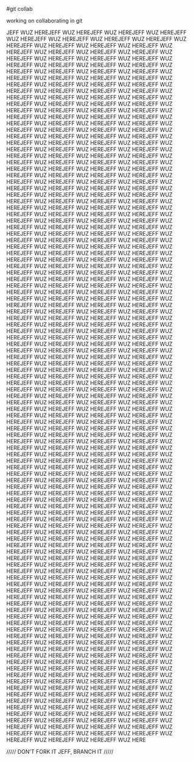 #git collab

working on collaborating in git

JEFF WUZ HEREJEFF WUZ HEREJEFF WUZ HEREJEFF WUZ HEREJEFF WUZ HEREJEFF WUZ HEREJEFF WUZ HEREJEFF WUZ HEREJEFF WUZ HEREJEFF WUZ HEREJEFF WUZ HEREJEFF WUZ HEREJEFF WUZ HEREJEFF WUZ HEREJEFF WUZ HEREJEFF WUZ HEREJEFF WUZ HEREJEFF WUZ HEREJEFF WUZ HEREJEFF WUZ HEREJEFF WUZ HEREJEFF WUZ HEREJEFF WUZ HEREJEFF WUZ HEREJEFF WUZ HEREJEFF WUZ HEREJEFF WUZ HEREJEFF WUZ HEREJEFF WUZ HEREJEFF WUZ HEREJEFF WUZ HEREJEFF WUZ HEREJEFF WUZ HEREJEFF WUZ HEREJEFF WUZ HEREJEFF WUZ HEREJEFF WUZ HEREJEFF WUZ HEREJEFF WUZ HEREJEFF WUZ HEREJEFF WUZ HEREJEFF WUZ HEREJEFF WUZ HEREJEFF WUZ HEREJEFF WUZ HEREJEFF WUZ HEREJEFF WUZ HEREJEFF WUZ HEREJEFF WUZ HEREJEFF WUZ HEREJEFF WUZ HEREJEFF WUZ HEREJEFF WUZ HEREJEFF WUZ HEREJEFF WUZ HEREJEFF WUZ HEREJEFF WUZ HEREJEFF WUZ HEREJEFF WUZ HEREJEFF WUZ HEREJEFF WUZ HEREJEFF WUZ HEREJEFF WUZ HEREJEFF WUZ HEREJEFF WUZ HEREJEFF WUZ HEREJEFF WUZ HEREJEFF WUZ HEREJEFF WUZ HEREJEFF WUZ HEREJEFF WUZ HEREJEFF WUZ HEREJEFF WUZ HEREJEFF WUZ HEREJEFF WUZ HEREJEFF WUZ HEREJEFF WUZ HEREJEFF WUZ HEREJEFF WUZ HEREJEFF WUZ HEREJEFF WUZ HEREJEFF WUZ HEREJEFF WUZ HEREJEFF WUZ HEREJEFF WUZ HEREJEFF WUZ HEREJEFF WUZ HEREJEFF WUZ HEREJEFF WUZ HEREJEFF WUZ HEREJEFF WUZ HEREJEFF WUZ HEREJEFF WUZ HEREJEFF WUZ HEREJEFF WUZ HEREJEFF WUZ HEREJEFF WUZ HEREJEFF WUZ HEREJEFF WUZ HEREJEFF WUZ HEREJEFF WUZ HEREJEFF WUZ HEREJEFF WUZ HEREJEFF WUZ HEREJEFF WUZ HEREJEFF WUZ HEREJEFF WUZ HEREJEFF WUZ HEREJEFF WUZ HEREJEFF WUZ HEREJEFF WUZ HEREJEFF WUZ HEREJEFF WUZ HEREJEFF WUZ HEREJEFF WUZ HEREJEFF WUZ HEREJEFF WUZ HEREJEFF WUZ HEREJEFF WUZ HEREJEFF WUZ HEREJEFF WUZ HEREJEFF WUZ HEREJEFF WUZ HEREJEFF WUZ HEREJEFF WUZ HEREJEFF WUZ HEREJEFF WUZ HEREJEFF WUZ HEREJEFF WUZ HEREJEFF WUZ HEREJEFF WUZ HEREJEFF WUZ HEREJEFF WUZ HEREJEFF WUZ HEREJEFF WUZ HEREJEFF WUZ HEREJEFF WUZ HEREJEFF WUZ HEREJEFF WUZ HEREJEFF WUZ HEREJEFF WUZ HEREJEFF WUZ HEREJEFF WUZ HEREJEFF WUZ HEREJEFF WUZ HEREJEFF WUZ HEREJEFF WUZ HEREJEFF WUZ HEREJEFF WUZ HEREJEFF WUZ HEREJEFF WUZ HEREJEFF WUZ HEREJEFF WUZ HEREJEFF WUZ HEREJEFF WUZ HEREJEFF WUZ HEREJEFF WUZ HEREJEFF WUZ HEREJEFF WUZ HEREJEFF WUZ HEREJEFF WUZ HEREJEFF WUZ HEREJEFF WUZ HEREJEFF WUZ HEREJEFF WUZ HEREJEFF WUZ HEREJEFF WUZ HEREJEFF WUZ HEREJEFF WUZ HEREJEFF WUZ HEREJEFF WUZ HEREJEFF WUZ HEREJEFF WUZ HEREJEFF WUZ HEREJEFF WUZ HEREJEFF WUZ HEREJEFF WUZ HEREJEFF WUZ HEREJEFF WUZ HEREJEFF WUZ HEREJEFF WUZ HEREJEFF WUZ HEREJEFF WUZ HEREJEFF WUZ HEREJEFF WUZ HEREJEFF WUZ HEREJEFF WUZ HEREJEFF WUZ HEREJEFF WUZ HEREJEFF WUZ HEREJEFF WUZ HEREJEFF WUZ HEREJEFF WUZ HEREJEFF WUZ HEREJEFF WUZ HEREJEFF WUZ HEREJEFF WUZ HEREJEFF WUZ HEREJEFF WUZ HEREJEFF WUZ HEREJEFF WUZ HEREJEFF WUZ HEREJEFF WUZ HEREJEFF WUZ HEREJEFF WUZ HEREJEFF WUZ HEREJEFF WUZ HEREJEFF WUZ HEREJEFF WUZ HEREJEFF WUZ HEREJEFF WUZ HEREJEFF WUZ HEREJEFF WUZ HEREJEFF WUZ HEREJEFF WUZ HEREJEFF WUZ HEREJEFF WUZ HEREJEFF WUZ HEREJEFF WUZ HEREJEFF WUZ HEREJEFF WUZ HEREJEFF WUZ HEREJEFF WUZ HEREJEFF WUZ HEREJEFF WUZ HEREJEFF WUZ HEREJEFF WUZ HEREJEFF WUZ HEREJEFF WUZ HEREJEFF WUZ HEREJEFF WUZ HEREJEFF WUZ HEREJEFF WUZ HEREJEFF WUZ HEREJEFF WUZ HEREJEFF WUZ HEREJEFF WUZ HEREJEFF WUZ HEREJEFF WUZ HEREJEFF WUZ HEREJEFF WUZ HEREJEFF WUZ HEREJEFF WUZ HEREJEFF WUZ HEREJEFF WUZ HEREJEFF WUZ HEREJEFF WUZ HEREJEFF WUZ HEREJEFF WUZ HEREJEFF WUZ HEREJEFF WUZ HEREJEFF WUZ HEREJEFF WUZ HEREJEFF WUZ HEREJEFF WUZ HEREJEFF WUZ HEREJEFF WUZ HEREJEFF WUZ HEREJEFF WUZ HEREJEFF WUZ HEREJEFF WUZ HEREJEFF WUZ HEREJEFF WUZ HEREJEFF WUZ HEREJEFF WUZ HEREJEFF WUZ HEREJEFF WUZ HEREJEFF WUZ HEREJEFF WUZ HEREJEFF WUZ HEREJEFF WUZ HEREJEFF WUZ HEREJEFF WUZ HEREJEFF WUZ HEREJEFF WUZ HEREJEFF WUZ HEREJEFF WUZ HEREJEFF WUZ HEREJEFF WUZ HEREJEFF WUZ HEREJEFF WUZ HEREJEFF WUZ HEREJEFF WUZ HEREJEFF WUZ HEREJEFF WUZ HEREJEFF WUZ HEREJEFF WUZ HEREJEFF WUZ HEREJEFF WUZ HEREJEFF WUZ HEREJEFF WUZ HEREJEFF WUZ HEREJEFF WUZ HEREJEFF WUZ HEREJEFF WUZ HEREJEFF WUZ HEREJEFF WUZ HEREJEFF WUZ HEREJEFF WUZ HEREJEFF WUZ HEREJEFF WUZ HEREJEFF WUZ HEREJEFF WUZ HEREJEFF WUZ HEREJEFF WUZ HEREJEFF WUZ HEREJEFF WUZ HEREJEFF WUZ HEREJEFF WUZ HEREJEFF WUZ HEREJEFF WUZ HEREJEFF WUZ HEREJEFF WUZ HEREJEFF WUZ HEREJEFF WUZ HEREJEFF WUZ HEREJEFF WUZ HEREJEFF WUZ HEREJEFF WUZ HEREJEFF WUZ HEREJEFF WUZ HEREJEFF WUZ HEREJEFF WUZ HEREJEFF WUZ HEREJEFF WUZ HEREJEFF WUZ HEREJEFF WUZ HEREJEFF WUZ HEREJEFF WUZ HEREJEFF WUZ HEREJEFF WUZ HEREJEFF WUZ HEREJEFF WUZ HEREJEFF WUZ HEREJEFF WUZ HEREJEFF WUZ HEREJEFF WUZ HEREJEFF WUZ HEREJEFF WUZ HEREJEFF WUZ HEREJEFF WUZ HEREJEFF WUZ HEREJEFF WUZ HEREJEFF WUZ HEREJEFF WUZ HEREJEFF WUZ HEREJEFF WUZ HEREJEFF WUZ HEREJEFF WUZ HEREJEFF WUZ HEREJEFF WUZ HEREJEFF WUZ HEREJEFF WUZ HEREJEFF WUZ HEREJEFF WUZ HEREJEFF WUZ HEREJEFF WUZ HEREJEFF WUZ HEREJEFF WUZ HEREJEFF WUZ HEREJEFF WUZ HEREJEFF WUZ HEREJEFF WUZ HEREJEFF WUZ HEREJEFF WUZ HEREJEFF WUZ HEREJEFF WUZ HEREJEFF WUZ HEREJEFF WUZ HEREJEFF WUZ HEREJEFF WUZ HEREJEFF WUZ HEREJEFF WUZ HEREJEFF WUZ HEREJEFF WUZ HEREJEFF WUZ HEREJEFF WUZ HEREJEFF WUZ HEREJEFF WUZ HEREJEFF WUZ HEREJEFF WUZ HEREJEFF WUZ HEREJEFF WUZ HEREJEFF WUZ HEREJEFF WUZ HEREJEFF WUZ HEREJEFF WUZ HEREJEFF WUZ HEREJEFF WUZ HEREJEFF WUZ HEREJEFF WUZ HEREJEFF WUZ HEREJEFF WUZ HEREJEFF WUZ HEREJEFF WUZ HEREJEFF WUZ HEREJEFF WUZ HEREJEFF WUZ HEREJEFF WUZ HEREJEFF WUZ HEREJEFF WUZ HEREJEFF WUZ HEREJEFF WUZ HEREJEFF WUZ HEREJEFF WUZ HEREJEFF WUZ HEREJEFF WUZ HEREJEFF WUZ HEREJEFF WUZ HEREJEFF WUZ HEREJEFF WUZ HEREJEFF WUZ HEREJEFF WUZ HEREJEFF WUZ HEREJEFF WUZ HEREJEFF WUZ HEREJEFF WUZ HEREJEFF WUZ HEREJEFF WUZ HEREJEFF WUZ HEREJEFF WUZ HEREJEFF WUZ HEREJEFF WUZ HEREJEFF WUZ HEREJEFF WUZ HEREJEFF WUZ HEREJEFF WUZ HEREJEFF WUZ HEREJEFF WUZ HEREJEFF WUZ HEREJEFF WUZ HEREJEFF WUZ HEREJEFF WUZ HEREJEFF WUZ HEREJEFF WUZ HEREJEFF WUZ HEREJEFF WUZ HEREJEFF WUZ HEREJEFF WUZ HEREJEFF WUZ HERE

///// DON'T FORK IT JEFF, BRANCH IT /////

